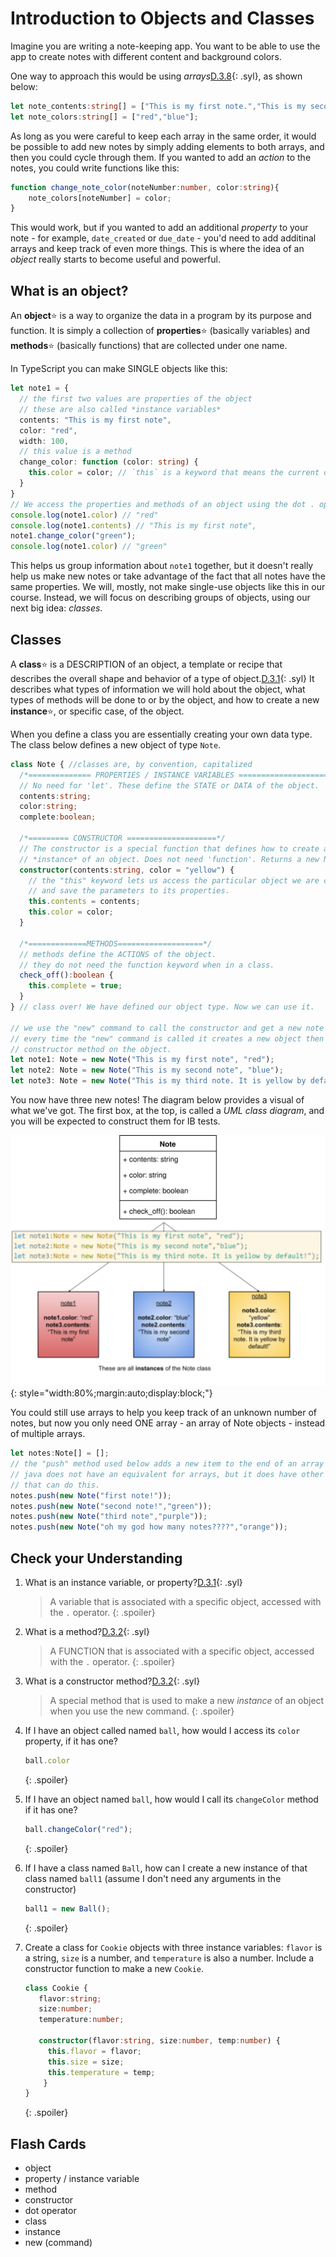 # Introduction to Objects and Classes

Imagine you are writing a note-keeping app. You want to be able to use the app to create notes with different content and background colors.

One way to approach this would be using *arrays*[D.3.8](../unit0/syllabus.md#D38){: .syl}, as shown below:

```ts
let note_contents:string[] = ["This is my first note.","This is my second."];
let note_colors:string[] = ["red","blue"];
```

As long as you were careful to keep each array in the same order, it would be possible to add new notes by simply adding elements to both arrays, and then you could cycle through them. If you wanted to add an *action* to the notes, you could write functions like this:

```ts
function change_note_color(noteNumber:number, color:string){
    note_colors[noteNumber] = color;
}
```

This would work, but if you wanted to add an additional *property* to your note - for example, `date_created` or `due_date` - you'd need to add additinal arrays and keep track of even more things. This is where the idea of an *object* really starts to become useful and powerful.

## What is an object?

An **object**:star: is a way to organize the data in a program by its purpose and function. It is simply a collection of **properties**:star: (basically variables) and **methods**:star: (basically functions) that are collected under one name. 

In TypeScript you can make SINGLE objects like this:

```ts
let note1 = {
  // the first two values are properties of the object
  // these are also called *instance variables*
  contents: "This is my first note",
  color: "red",
  width: 100,
  // this value is a method
  change_color: function (color: string) {
    this.color = color; // `this` is a keyword that means the current object itself.
  }
}
// We access the properties and methods of an object using the dot . operator
console.log(note1.color) // "red"
console.log(note1.contents) // "This is my first note",
note1.change_color("green");
console.log(note1.color) // "green"
```

This helps us group information about `note1` together, but it doesn't really help us make new notes or take advantage of the fact that all notes have the same properties. We will, mostly, not make single-use objects like this in our course. Instead, we will focus on describing groups of objects, using our next big idea: *classes*.

## Classes

A **class**:star: is a DESCRIPTION of an object, a template or recipe that describes the overall shape and behavior of a type of object.[D.3.1](../unit0/syllabus.md#D31){: .syl} It describes what types of information we will hold about the object, what types of methods will be done to or by the object, and how to create a new **instance**:star:, or specific case, of the object.

When you define a class you are essentially creating your own data type. The class below defines a new object of type `Note`.

```ts
class Note { //classes are, by convention, capitalized
  /*============== PROPERTIES / INSTANCE VARIABLES =======================*/
  // No need for 'let'. These define the STATE or DATA of the object.
  contents:string;
  color:string;
  complete:boolean;

  /*========= CONSTRUCTOR ====================*/
  // The constructor is a special function that defines how to create a new
  // *instance* of an object. Does not need 'function'. Returns a new Note object.
  constructor(contents:string, color = "yellow") {
    // the "this" keyword lets us access the particular object we are creating
    // and save the parameters to its properties.
    this.contents = contents;
    this.color = color;
  }

  /*=============METHODS===================*/
  // methods define the ACTIONS of the object.
  // they do not need the function keyword when in a class.
  check_off():boolean {
    this.complete = true;
  }
} // class over! We have defined our object type. Now we can use it.

// we use the "new" command to call the constructor and get a new note
// every time the "new" command is called it creates a new object then runs the 
// constructor method on the object.
let note1: Note = new Note("This is my first note", "red");
let note2: Note = new Note("This is my second note", "blue");
let note3: Note = new Note("This is my third note. It is yellow by default!");
```

You now have three new notes! The diagram below provides a visual of what we've got. The first box, at the top, is called a *UML class diagram*, and you will be expected to construct them for IB tests.

![class diagram](media/01/Note&#32;Class&#32;Diagram.svg){: style="width:80%;margin:auto;display:block;"}

You could still use arrays to help you keep track of an unknown number of notes, but now you only need ONE array - an array of Note objects - instead of multiple arrays.

```ts
let notes:Note[] = [];
// the "push" method used below adds a new item to the end of an array in TypeScript
// java does not have an equivalent for arrays, but it does have other structures
// that can do this.
notes.push(new Note("first note!"));
notes.push(new Note("second note!","green"));
notes.push(new Note("third note","purple"));
notes.push(new Note("oh my god how many notes????","orange"));
```

## Check your Understanding

1. What is an instance variable, or property?[D.3.1](../unit0/syllabus.md#D31){: .syl}

   > A variable that is associated with a specific object, accessed with the `.` operator.
   {: .spoiler}

2. What is a method?[D.3.2](../unit0/syllabus.md#D32){: .syl}
   
   > A FUNCTION that is associated with a specific object, accessed with the `.` operator.
   {: .spoiler}
   
3. What is a constructor method?[D.3.2](../unit0/syllabus.md#D32){: .syl}
  
   >A special method that is used to make a new *instance* of an object when you use the new command.
   {: .spoiler}
   
4. If I have an object called named `ball`, how would I access its `color` property, if it has one?
   
   ```ts
   ball.color
   ```
   {: .spoiler}

5. If I have an object named `ball`, how would I call its `changeColor` method if it has one?
   
   ```ts
   ball.changeColor("red");
   ```
   {: .spoiler}

6. If I have a class named `Ball`, how can I create a new instance of that class named `ball1` (assume I don't need any arguments in the constructor)
   
   ```ts
   ball1 = new Ball();
   ```
   {: .spoiler}

7. Create a class for `Cookie` objects with three instance variables: `flavor` is a string, `size` is a number, and `temperature` is also a number. Include a constructor function to make a new `Cookie`.
   
   ```ts
   class Cookie {
      flavor:string;
      size:number;
      temperature:number;

      constructor(flavor:string, size:number, temp:number) {
        this.flavor = flavor;
        this.size = size;
        this.temperature = temp;
       }
   }
   ```
   {: .spoiler}

## Flash Cards
* object
* property / instance variable
* method
* constructor
* dot operator
* class
* instance
* new (command)